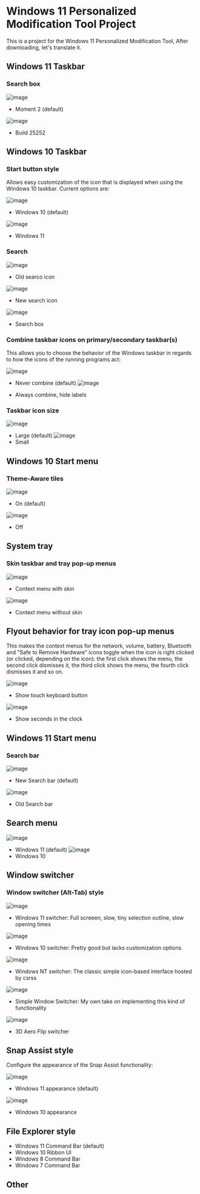 # Windows 11 Personalized Modification Tool Project
This is a project for the Windows 11 Personalized Modification Tool, After downloading, let's translate it.

## Windows 11 Taskbar
### Search box

![image](https://github.com/XuanChen1234/Windows11PersonalizedModificationToolProject/assets/140480110/77ce7027-7354-45d3-b610-4421eefbe01a)
* Moment 2 (default)

![image](https://github.com/XuanChen1234/Windows11PersonalizedModificationToolProject/assets/140480110/2f2d24a1-bb33-4217-a97c-3f3b72a608c9)
* Build 25252
## Windows 10 Taskbar
### Start button style
Allows easy customization of the icon that is displayed when using the Windows 10 taskbar. Current options are:

![image](https://github.com/XuanChen1234/Windows11PersonalizedModificationToolProject/assets/140480110/e257572c-4a37-4563-8bc1-da076c0b7bb2)
* Windows 10 (default)

![image](https://github.com/XuanChen1234/Windows11PersonalizedModificationToolProject/assets/140480110/1ea77317-fe3e-4314-b6a9-c6a952e454c5)
* Windows 11

### Search

![image](https://github.com/XuanChen1234/Windows11PersonalizedModificationToolProject/assets/140480110/5af3e9ae-6c00-4242-ab3c-2e961d02a55d)
* Old searco icon

![image](https://github.com/XuanChen1234/Windows11PersonalizedModificationToolProject/assets/140480110/f71485a8-2306-45b5-8619-a86eeb2743c7)
* New search icon

![image](https://github.com/XuanChen1234/Windows11PersonalizedModificationToolProject/assets/140480110/fe0a3180-ad61-4e6f-8de1-5f07fdeea771)
* Search box
### Combine taskbar icons on primary/secondary taskbar(s)
This allows you to choose the behavior of the Windows taskbar in regards to how the icons of the running programs act:

![image](https://github.com/XuanChen1234/Windows11PersonalizedModificationToolProject/assets/140480110/d985bca8-c5c2-4459-8c62-718a86eaa38c)

* Never combine (default)
![image](https://github.com/XuanChen1234/Windows11PersonalizedModificationToolProject/assets/140480110/26573ad5-ef65-46fd-9bb5-9928492459f7)

* Always combine, hide labels
### Taskbar icon size

![image](https://github.com/XuanChen1234/Windows11PersonalizedModificationToolProject/assets/140480110/a16a2395-32e6-4723-985c-b3f397a2dede)
* Large (default)
![image](https://github.com/XuanChen1234/Windows11PersonalizedModificationToolProject/assets/140480110/aaf767b2-fc73-4754-a4e0-12b61d721e7d)
* Small
## Windows 10 Start menu
### Theme-Aware tiles
![image](https://github.com/XuanChen1234/Windows11PersonalizedModificationToolProject/assets/140480110/2b9f5b5f-39be-4e20-98b5-6274ecf86d5d)
* On (default)
  
![image](https://github.com/XuanChen1234/Windows11PersonalizedModificationToolProject/assets/140480110/97646279-1c72-4295-b9cd-70afd2a28f53)
* Off
## System tray
### Skin taskbar and tray pop-up menus

![image](https://github.com/XuanChen1234/Windows11PersonalizedModificationToolProject/assets/140480110/5b272042-9da3-4537-8308-47d5327c909e)
* Context menu with skin
  
![image](https://github.com/XuanChen1234/Windows11PersonalizedModificationToolProject/assets/140480110/8772b103-e67a-4f93-8625-52d340ee5ff3)
* Context menu without skin

## Flyout behavior for tray icon pop-up menus
This makes the context menus for the network, volume, battery, Bluetooth and "Safe to Remove Hardware" icons toggle when the icon is right clicked (or clicked, depending on the icon): the first click shows the menu, the second click dismisses it, the third click shows the menu, the fourth click dismisses it and so on.

![image](https://github.com/XuanChen1234/Windows11PersonalizedModificationToolProject/assets/140480110/f83aa4a2-04b7-4aa4-9087-7ea4912c11eb)
* Show touch keyboard button

![image](https://github.com/XuanChen1234/Windows11PersonalizedModificationToolProject/assets/140480110/4ad0ba44-5a84-41fb-9539-4cc15ebee7f8)
* Show seconds in the clock

## Windows 11 Start menu
### Search bar

![image](https://github.com/XuanChen1234/Windows11PersonalizedModificationToolProject/assets/140480110/17089e93-b173-4754-a634-cc2d915b73ff)
* New Search bar (default)
  
![image](https://github.com/XuanChen1234/Windows11PersonalizedModificationToolProject/assets/140480110/f4f27f72-2c4c-46f6-a11c-55a6bf84fec1)
* Old Search bar
## Search menu

![image](https://github.com/XuanChen1234/Windows11PersonalizedModificationToolProject/assets/140480110/8c3c25bb-1159-4636-9469-21211ac59eed)
* Windows 11 (default)
![image](https://github.com/XuanChen1234/Windows11PersonalizedModificationToolProject/assets/140480110/942a7c5e-cb1f-4c35-830e-16337a91f6f7)
* Windows 10
## Window switcher
### Window switcher (Alt-Tab) style
![image](https://github.com/XuanChen1234/Windows11PersonalizedModificationToolProject/assets/140480110/464a16b1-8753-4324-876e-fc99d007797f)
* Windows 11 switcher: Full screeen, slow, tiny selection outline, slow opening times

![image](https://github.com/XuanChen1234/Windows11PersonalizedModificationToolProject/assets/140480110/aaad9d32-5181-42f6-9d28-3eb0215a6a03)
* Windows 10 switcher: Pretty good but lacks customization options

![image](https://github.com/XuanChen1234/Windows11PersonalizedModificationToolProject/assets/140480110/a76b06ce-3130-42e0-be6b-d66050b26365)
* Windows NT switcher: The classic simple icon-based interface hosted by csrss

![image](https://github.com/XuanChen1234/Windows11PersonalizedModificationToolProject/assets/140480110/5dd87897-ca7b-449f-8ebb-d900b8ee21ec)
* Simple Window Switcher: My own take on implementing this kind of functionality

![image](https://github.com/XuanChen1234/Windows11PersonalizedModificationToolProject/assets/140480110/f192823a-2fbb-405a-8ad4-95068e41fbbf)
* 3D Aero Flip switcher
## Snap Assist style
Configure the appearance of the Snap Assist functionality:

![image](https://github.com/XuanChen1234/Windows11PersonalizedModificationToolProject/assets/140480110/e3a6e9ec-43c7-4bb6-a238-da72be00859d)
* Windows 11 appearance (default)

![image](https://github.com/XuanChen1234/Windows11PersonalizedModificationToolProject/assets/140480110/97f82e61-13ff-467d-86cc-aa1bf1d689d3)
* Windows 10 appearance

## File Explorer style
* Windows 11 Command Bar (default)
* Windows 10 Ribbon UI
* Windows 8 Command Bar
* Windows 7 Command Bar

## Other

